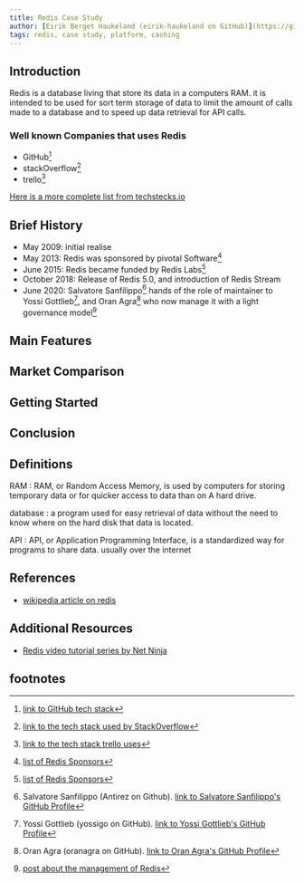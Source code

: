 ```yaml
---
title: Redis Case Study
author: [Eirik Berget Haukeland (eirik-haukeland on GitHub)](https://github.com/Eirik-Haukeland)
tags: redis, case study, platform, cashing
---
```


## Introduction

Redis is a database living that store its data in a computers RAM. it is intended to be used for sort term storage of data to limit the amount of calls made to a database and to speed up data retrieval for API calls.

### Well known Companies that uses Redis

- GitHub[^7]
- stackOverflow[^8]
- trello[^6]

[Here is a more complete list from techstecks.io](https://techstacks.io/tech/redis)

## Brief History

- May 2009: initial realise
- May 2013: Redis was sponsored by pivotal Software[^4]
- June 2015: Redis became funded by Redis Labs[^4]
- October 2018: Release of Redis 5.0, and introduction of Redis Stream
- June 2020: Salvatore Sanfilippo[^1] hands of the role of maintainer to Yossi Gottlieb[^2], and Oran Agra[^3] who now manage it with a light governance model[^5]

## Main Features



## Market Comparison



## Getting Started



## Conclusion



## Definitions

RAM
: RAM, or Random Access Memory, is used by computers for storing temporary data or for quicker access to data than on A hard drive.

database
: a program used for easy retrieval of data without the need to know where on the hard disk that data is located.

API
: API, or Application Programming Interface, is a standardized way for programs to share data. usually over the internet

## References

- [wikipedia article on redis](https://en.wikipedia.org/wiki/Redis#History)

## Additional Resources

- [Redis video tutorial series by Net Ninja](https://www.youtube.com/watch?v=8sHCdz_tOjk&list=PL4cUxeGkcC9h3V2eqhi8rRdIDJshP-b4P)

## footnotes
[^1]: Salvatore Sanfilippo (Antirez on Github). [link to Salvatore Sanfilippo's GitHub Profile](https://github.com/antirez)
[^2]: Yossi Gottlieb (yossigo on GitHub). [link to Yossi Gottlieb's GitHub Profile](https://github.com/yossigo)
[^3]: Oran Agra (oranagra on GitHub). [link to Oran Agra's GitHub Profile](https://github.com/oranagra)
[^4]: [list of Redis Sponsors](https://redis.io/docs/about/sponsors/)
[^5]: [post about the management of Redis](https://redis.io/docs/about/governance/)
[^6]: [link to the tech stack trello uses](https://techstacks.io/stacks/trello/)
[^7]: [link to GitHub tech stack](https://techstacks.io/stacks/github/)
[^8]: [link to the tech stack used by StackOverflow](https://techstacks.io/stacks/stackoverflow/)

